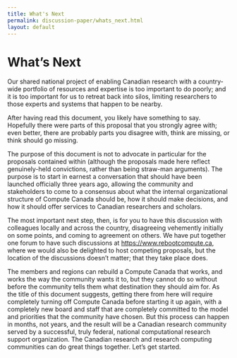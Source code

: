 ```yaml
---
title: What's Next
permalink: discussion-paper/whats_next.html
layout: default
---
```


What’s Next
===========

Our shared national project of enabling Canadian research with a country-wide portfolio of resources and expertise is too important to do poorly; and it is too important for us to retreat back into silos, limiting researchers to those experts and systems that happen to be nearby.

After having read this document, you likely have something to say. Hopefully there were parts of this proposal that you strongly agree with; even better, there are probably parts you disagree with, think are missing, or think should go missing.

The purpose of this document is not to advocate in particular for the proposals contained within (although the proposals made here reflect genuinely-held convictions, rather than being straw-man arguments). The purpose is to start in earnest a conversation that should have been launched officially three years ago, allowing the community and stakeholders to come to a consensus about what the internal organizational structure of Compute Canada should be, how it should make decisions, and how it should offer services to Canadian researchers and scholars.

The most important next step, then, is for you to have this discussion with colleagues locally and across the country, disagreeing vehemently initially on some points, and coming to agreement on others. We have put together one forum to have such discussions at <https://www.rebootcompute.ca>, where we would also be delighted to host competing proposals, but the location of the discussions doesn’t matter; that they take place does.

The members and regions can rebuild a Compute Canada that works, and works the way the community wants it to, but they cannot do so without before the community tells them what destination they should aim for. As the title of this document suggests, getting there from here will require completely turning off Compute Canada before starting it up again, with a completely new board and staff that are completely committed to the model and priorities that the community have chosen. But this process can happen in months, not years, and the result will be a Canadian research community served by a successful, truly federal, national computational research support organization. The Canadian research and research computing communities can do great things together. Let’s get started.

